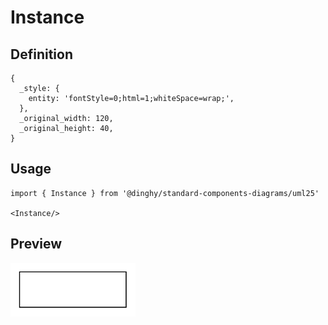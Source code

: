 # Instance

## Definition

```
{
  _style: { 
    entity: 'fontStyle=0;html=1;whiteSpace=wrap;',
  },
  _original_width: 120,
  _original_height: 40,
}
```

## Usage

```
import { Instance } from '@dinghy/standard-components-diagrams/uml25'

<Instance/>
```

## Preview

<img src="./instance.png" width="200"/>
